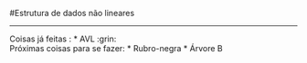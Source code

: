 #Estrutura de dados não lineares
<hr>
Coisas já feitas :
* AVL :grin:
<Br>
Próximas coisas para se fazer:
* Rubro-negra
* Árvore B
